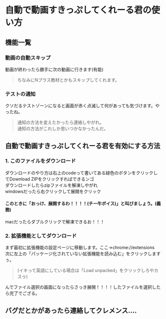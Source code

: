 # 自動で動画すきっぷしてくれーる君の使い方

## 機能一覧

### 動画の自動スキップ
動画が終わったら勝手に次の動画に行きます(有能)
> ちなみにNプラス教材とかもスキップしてくれます。

### テストの通知
クソだるテストゾーンになると画面が赤く点滅して何があっても気づけます。やったね。
> 通知の方法を変えたかったら連絡しやがれ。<br>
> 通知の方法がこれしか思いつかなかったんだ。

## 自動で動画すきっぷしてくれーる君を有効にする方法
### 1. このファイルをダウンロード

ダウンロードのやり方は右上のcodeって書いてある緑色のボタンをクリックしてDownload ZIPをクリックすればできるンゴ<br>
ダウンロードしたらzipファイルを解凍しやがれ<br>
windowsだったら右クリックして展開をクリック<br>
#### このときに「おっけ、展開するわ！！！！(チー牛ボイス)」と叫びましょう。(義務)
macだったらダブルクリックで解凍できるお！！！

### 2. 拡張機能としてダウンロード

まず最初に拡張機能の設定ページに移動します。ここ→chrome://extensions<br>
次に左上の「パッケージ化されていない拡張機能を読み込む」をクリックしますぅ。
> (イキって英語にしている場合は「Load unpacked」をクリックしろやカスゥ)

んでファイル選択の画面になったらさっき展開！！！！したファイルを選択したら完了でござる。

## バグだとかがあったら連絡してクレメンス....
